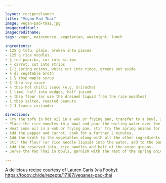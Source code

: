 ```yaml
---

layout: reciperelaunch
title: "Vegan Pad Thai"
image: vegan-pad-thai.jpg
imagecrediturl:
imagecreditname:
tags: vegan, maincourse, vegetarian, weeknight, lunch

ingredients:
- 125 g tofu, plain, broken into pieces
- 125 g rice noodles
- ½ red paprika, cut into strips
- ½ carrot, cut into strips
- 1-2 spring onions, white cut into rings, greens set aside
- ¾ dl vegetable broth
- 1 ½ tbsp maple syrup
- 1 tbsp soy sauce
- ½ tbsp hot chilli sauce (e.g. Sriracha)
- 1 lime, half into wedges, half juiced
- ½ tbsp flour (or use the drained liquid from the rice noodles)
- 1 tbsp salted, roasted peanuts
- 2-3 leaves coriander

directions:
- Fry the tofu in hot oil in a wok or frying pan, transfer to a bowl, set aside. 
- Place the rice noodles in a bowl and pour the boiling water over the top, cover and leave to absorb for approx. 10 minutes, drain, set aside. Keep a little of the drained liquid for the sauce if not using flour.
- Heat some oil in a wok or frying pan, stir fry the spring onions for approx. 1 minute.
- Add the pepper and carrot, cook for a further 2 minutes.
- Add the broth to the vegetables along with all the other ingredients up to and including the lime juice, bring to the boil. 
- Stir the flour (or rice noodle liquid) into the water, add to the pan, bring to the boil, simmer for several minutes. 
- Add the reserved tofu, rice noodles and half of the onion greens.
- Serve the Pad Thai in bowls, garnish with the rest of the spring onions, lime wedges, peanuts and coriander.

---
```


A delicious recipe courtesy of Lauren Caris (via Fooby): https://fooby.ch/de/rezepte/17187/veganes-pad-thai
